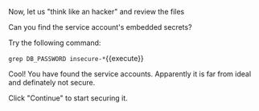 
Now, let us "think like an hacker" and review the files

Can you find the service account's embedded secrets?

Try the following command:

`grep DB_PASSWORD insecure-*`{{execute}}

Cool! You have found the service accounts.   Apparently it is far from ideal and definately not secure.

Click "Continue" to start securing it. 
